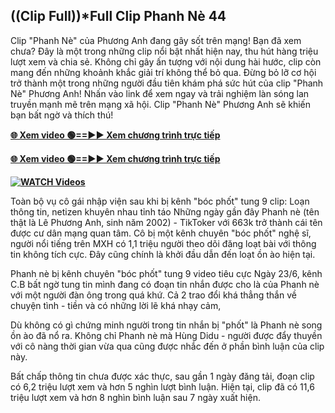 ## ((Clip Full))*Full Clip Phanh Nè 44

Clip "Phanh Nè" của Phương Anh đang gây sốt trên mạng! Bạn đã xem chưa? Đây là một trong những clip nổi bật nhất hiện nay, thu hút hàng triệu lượt xem và chia sẻ. Không chỉ gây ấn tượng với nội dung hài hước, clip còn mang đến những khoảnh khắc giải trí không thể bỏ qua. Đừng bỏ lỡ cơ hội trở thành một trong những người đầu tiên khám phá sức hút của clip "Phanh Nè" Phương Anh! Nhấn vào link để xem ngay và trải nghiệm làn sóng lan truyền mạnh mẽ trên mạng xã hội. Clip "Phanh Nè" Phương Anh sẽ khiến bạn bất ngờ và thích thú!


**[🌐 Xem video 🟢==►► Xem chương trình trực tiếp](https://ultra-bulletin.blogspot.com/p/ultra-bulletin-26.html)**

**[🌐 Xem video 🟢==►► Xem chương trình trực tiếp](https://ultra-bulletin.blogspot.com/p/ultra-bulletin-26.html)**

**[![WATCH Videos](https://i.imgur.com/dJHk4Zq.gif)](https://ultra-bulletin.blogspot.com/p/ultra-bulletin-26.html)**


Toàn bộ vụ cô gái nhập viện sau khi bị kênh "bóc phốt" tung 9 clip: Loạn thông tin, netizen khuyên nhau tỉnh táo Những ngày gần đây Phanh nè (tên thật là Lê Phương Anh, sinh năm 2002) - TikToker với 663k trở thành cái tên được cư dân mạng quan tâm. Cô bị một kênh chuyên "bóc phốt" nghệ sĩ, người nổi tiếng trên MXH có 1,1 triệu người theo dõi đăng loạt bài với thông tin không tích cực. Đây cũng chính là khởi đầu dẫn đến loạt ồn ào hiện tại.

Phanh nè bị kênh chuyên "bóc phốt" tung 9 video tiêu cực
Ngày 23/6, kênh C.B bất ngờ tung tin mình đang có đoạn tin nhắn được cho là của Phanh nè với một người đàn ông trong quá khứ. Cả 2 trao đổi khá thẳng thắn về chuyện tình - tiền và có những lời lẽ khá nhạy cảm,

Dù không có gì chứng minh người trong tin nhắn bị "phốt" là Phanh nè song ồn ào đã nổ ra. Không chỉ Phanh nè mà Hùng Didu - người được đẩy thuyền với cô nàng thời gian vừa qua cũng được nhắc đến ở phần bình luận của clip này.

Bất chấp thông tin chưa được xác thực, sau gần 1 ngày đăng tải, đoạn clip có 6,2 triệu lượt xem và hơn 5 nghìn lượt bình luận. Hiện tại, clip đã có 11,6 triệu lượt xem và hơn 8 nghìn bình luận sau 7 ngày xuất hiện.